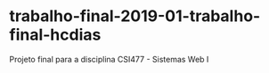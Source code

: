 # trabalho-final-2019-01-trabalho-final-hcdias
Projeto final para a disciplina CSI477 - Sistemas Web I
